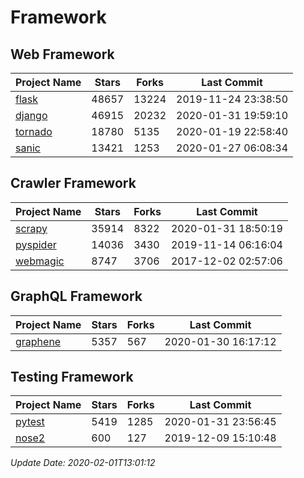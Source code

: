 # Framework

## Web Framework

| Project Name | Stars | Forks | Last Commit |
| ------------ | ----- | ----- | ----------- |
| [flask](https://github.com/pallets/flask) | 48657 | 13224 | 2019-11-24 23:38:50 |
| [django](https://github.com/django/django) | 46915 | 20232 | 2020-01-31 19:59:10 |
| [tornado](https://github.com/tornadoweb/tornado) | 18780 | 5135 | 2020-01-19 22:58:40 |
| [sanic](https://github.com/huge-success/sanic) | 13421 | 1253 | 2020-01-27 06:08:34 |

## Crawler Framework

| Project Name | Stars | Forks | Last Commit |
| ------------ | ----- | ----- | ----------- |
| [scrapy](https://github.com/scrapy/scrapy) | 35914 | 8322 | 2020-01-31 18:50:19 |
| [pyspider](https://github.com/binux/pyspider) | 14036 | 3430 | 2019-11-14 06:16:04 |
| [webmagic](https://github.com/code4craft/webmagic) | 8747 | 3706 | 2017-12-02 02:57:06 |

## GraphQL Framework

| Project Name | Stars | Forks | Last Commit |
| ------------ | ----- | ----- | ----------- |
| [graphene](https://github.com/graphql-python/graphene) | 5357 | 567 | 2020-01-30 16:17:12 |

## Testing Framework

| Project Name | Stars | Forks | Last Commit |
| ------------ | ----- | ----- | ----------- |
| [pytest](https://github.com/pytest-dev/pytest) | 5419 | 1285 | 2020-01-31 23:56:45 |
| [nose2](https://github.com/nose-devs/nose2) | 600 | 127 | 2019-12-09 15:10:48 |

*Update Date: 2020-02-01T13:01:12*